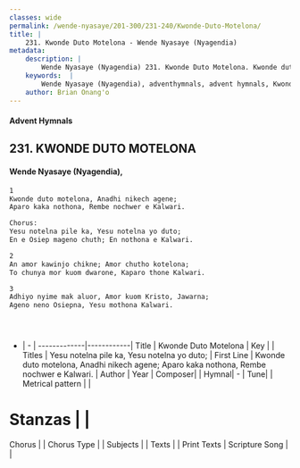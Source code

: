 ```yaml
---
classes: wide
permalink: /wende-nyasaye/201-300/231-240/Kwonde-Duto-Motelona/
title: |
    231. Kwonde Duto Motelona - Wende Nyasaye (Nyagendia)
metadata:
    description: |
        Wende Nyasaye (Nyagendia) 231. Kwonde Duto Motelona. Kwonde duto motelona, Anadhi nikech agene; Aparo kaka nothona, Rembe nochwer e Kalwari.  Chorus: Yesu notelna pile ka, Yesu notelna yo duto; En e Osiep mageno chuth; En nothona e Kalwari.  
    keywords:  |
        Wende Nyasaye (Nyagendia), adventhymnals, advent hymnals, Kwonde Duto Motelona, Kwonde duto motelona, Anadhi nikech agene; Aparo kaka nothona, Rembe nochwer e Kalwari.. Yesu notelna pile ka, Yesu notelna yo duto;
    author: Brian Onang'o
---
```


#### Advent Hymnals
## 231. KWONDE DUTO MOTELONA
####  Wende Nyasaye (Nyagendia),

```txt
1
Kwonde duto motelona, Anadhi nikech agene;
Aparo kaka nothona, Rembe nochwer e Kalwari.

Chorus:
Yesu notelna pile ka, Yesu notelna yo duto;
En e Osiep mageno chuth; En nothona e Kalwari.

2
An amor kawinjo chikne; Amor chutho kotelona;
To chunya mor kuom dwarone, Kaparo thone Kalwari.

3
Adhiyo nyime mak aluor, Amor kuom Kristo, Jawarna;
Ageno neno Osiepna, Yesu mothona Kalwari.





```

- |   -  |
-------------|------------|
Title | Kwonde Duto Motelona |
Key |  |
Titles | Yesu notelna pile ka, Yesu notelna yo duto; |
First Line | Kwonde duto motelona, Anadhi nikech agene; Aparo kaka nothona, Rembe nochwer e Kalwari. |
Author | 
Year | 
Composer| |
Hymnal|  - |
Tune|  |
Metrical pattern | |
# Stanzas |  |
Chorus |  |
Chorus Type |  |
Subjects | |
Texts |  |
Print Texts | 
Scripture Song |  |
    
